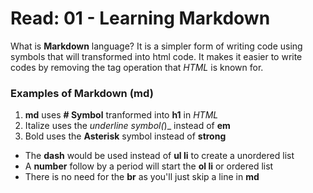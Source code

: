 # Read: 01 - Learning Markdown

What is **Markdown** language? It is a simpler form of writing code using symbols that will transformed into html code. It makes it easier to write codes by removing the tag operation that _HTML_ is known for.

### Examples of Markdown (md)

1. **md** uses **# Symbol** tranformed into **h1** in _HTML_
2. Italize uses the _underline symbol(_)_ instead of **em**
3. Bold uses the **Asterisk** symbol instead of **strong**

- The **dash** would be used instead of **ul li** to create a unordered list
- A **number** follow by a period will start the **ol li** or ordered list
- There is no need for the **br** as you'll just skip a line in **md**
